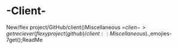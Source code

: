 # -Client-
New/flex project/GitHub/client()Miscellaneous =$clien->get reciever(flexy project (github)/client::Miscellaneous).,$emojies-7get();ReadMe
